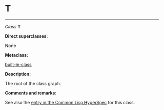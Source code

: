 T
=

------------------------------------------------------------------------

*Class* **T**

**Direct superclasses:**

None

**Metaclass:**

[built-in-class](/meta-object-protocol/class-built-in-class)

**Description:**

The root of the class graph.

**Comments and remarks:**

See also the [entry in the Common Lisp HyperSpec](http://www.lispworks.com/documentation/HyperSpec/Body/t_t.htm) for this class.
